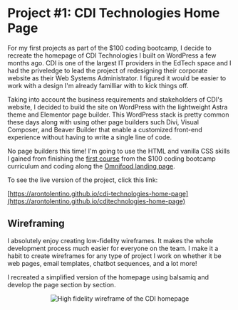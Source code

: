 # Project #1: CDI Technologies Home Page

For my first projects as part of the $100 coding bootcamp, I decide to recreate the homepage of CDI Technologies I built on WordPress a few months ago. CDI is one of the largest IT providers in the EdTech space and I had the priveledge to lead the project of redesigning their corporate website as their Web Systems Administrator. I figured it would be easier to work with a design I'm already familliar with to kick things off. 

Taking into account the business requirements and stakeholders of CDI's website, I decided to build the site on WordPress with the lightweight Astra theme and Elementor page builder. This WordPress stack is pretty common these days along with using other page builders such Divi, Visual Composer, and Beaver Builder that enable a customized front-end experience without having to write a single line of code. 

No page builders this time! I'm going to use the HTML and vanilla CSS skills I gained from finishing the [first course](https://www.udemy.com/design-and-develop-a-killer-website-with-html5-and-css3/) from the $100 coding bootcamp curriculum and coding along the [Omnifood landing page](https://arontolentino.github.io/omnifood-landing-page).

To see the live version of the project, click this link:

[https://arontolentino.github.io/cdi-technologies-home-page](https://arontolentino.github.io/cditechnologies-home-page)

## Wireframing

I absolutely enjoy creating low-fidelity wireframes. It makes the whole development process much easier for everyone on the team. I make it a habit to create wireframes for any type of project I work on whether it be web pages, email templates, chatbot sequences, and a lot more!

I recreated a simplified version of the homepage using balsamiq and develop the page section by section.

<p align="center">
  <img src="https://i.imgur.com/Da9i3CC.png" alt="High fidelity wireframe of the CDI homepage">
</p>
